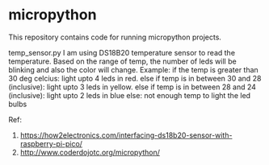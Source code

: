 # micropython
This repository contains code for running micropython projects.

temp_sensor.py
I am using DS18B20 temperature sensor to read the temperature. Based on the range of temp, the number of leds will be blinking and also the color will change.
Example:
if the temp is greater than 30 deg celcius:
   light upto 4 leds in red.
else if temp is in between 30 and 28 (inclusive):
   light upto 3 leds in yellow.
else if temp is in between 28 and 24 (inclusive):
   light upto 2 leds in blue
else:
   not enough temp to light the led bulbs
   
   
Ref: 
1. https://how2electronics.com/interfacing-ds18b20-sensor-with-raspberry-pi-pico/
2. http://www.coderdojotc.org/micropython/
